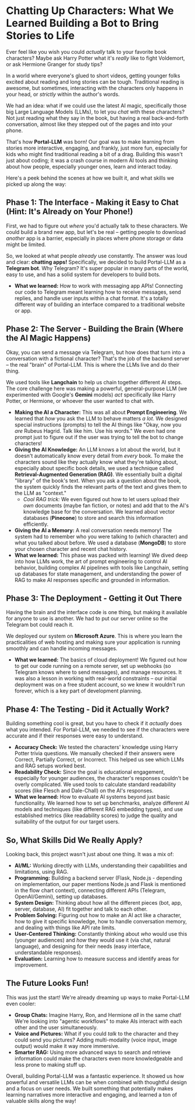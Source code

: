 # Chatting Up Characters: What We Learned Building a Bot to Bring Stories to Life

Ever feel like you wish you could *actually* talk to your favorite book characters? Maybe ask Harry Potter what it's *really* like to fight Voldemort, or ask Hermione Granger for study tips?

In a world where everyone's glued to short videos, getting younger folks excited about reading and long stories can be tough. Traditional reading is awesome, but sometimes, interacting with the characters only happens in your head, or *strictly* within the author's words.

We had an idea: what if we could use the latest AI magic, specifically those big Large Language Models (LLMs), to let you *chat* with these characters? Not just reading what they say in the book, but having a real back-and-forth conversation, almost like they stepped out of the pages and into your phone.

That's how **Portal-LLM** was born! Our goal was to make learning from stories more interactive, engaging, and frankly, just more fun, especially for kids who might find traditional reading a bit of a drag. Building this wasn't just about coding; it was a crash course in modern AI tools and thinking about how people, especially younger ones, learn and interact today.

Here's a peek behind the scenes at how we built it, and what skills we picked up along the way:

## Phase 1: The Interface - Making it Easy to Chat (Hint: It's Already on Your Phone!)

First, we had to figure out *where* you'd actually talk to these characters. We could build a brand new app, but let's be real – getting people to download *another* app is a barrier, especially in places where phone storage or data might be limited.

So, we looked at what people *already* use constantly. The answer was loud and clear: **chatting apps!** Specifically, we decided to build Portal-LLM as a **Telegram bot**. Why Telegram? It's super popular in many parts of the world, easy to use, and has a solid system for developers to build bots.

*   **What we learned:** How to work with messaging app APIs! Connecting our code to Telegram meant learning how to receive messages, send replies, and handle user inputs within a chat format. It's a totally different way of building an interface compared to a traditional website or app.

## Phase 2: The Server - Building the Brain (Where the AI Magic Happens)

Okay, you can send a message via Telegram, but how does that turn into a conversation with a fictional character? That's the job of the backend server – the real "brain" of Portal-LLM. This is where the LLMs live and do their thing.

We used tools like **Langchain** to help us chain together different AI steps. The core challenge here was making a powerful, general-purpose LLM (we experimented with Google's **Gemini** models) *act* specifically like Harry Potter, or Hermione, or whoever the user wanted to chat with.

*   **Making the AI a Character:** This was all about **Prompt Engineering**. We learned that *how* you ask the LLM to behave matters *a lot*. We designed special instructions (prompts) to tell the AI things like "Okay, now you *are* Rubeus Hagrid. Talk like him. Use his words." We even had one prompt just to figure out if the user was trying to tell the bot to change characters!
*   **Giving the AI Knowledge:** An LLM knows a lot about the world, but it doesn't automatically know every detail from *every* book. To make the characters sound like they actually know what they're talking about, especially about specific book details, we used a technique called **Retrieval-Augmented Generation (RAG)**. We essentially built a digital "library" of the book's text. When you ask a question about the book, the system quickly finds the relevant parts of the text and gives them to the LLM as "context."
    *   *Cool RAG trick:* We even figured out how to let users upload their *own* documents (maybe fan fiction, or notes) and add that to the AI's knowledge base for the conversation. We learned about vector databases (**Pinecone**) to store and search this information efficiently.
*   **Giving the AI a Memory:** A real conversation needs memory! The system had to remember who you were talking to (which character) and what you talked about before. We used a database (**MongoDB**) to store your chosen character and recent chat history.
*   **What we learned:** This phase was packed with learning! We dived deep into how LLMs work, the art of prompt engineering to control AI behavior, building complex AI pipelines with tools like Langchain, setting up databases for state management, and understanding the power of RAG to make AI responses specific and grounded in information.

## Phase 3: The Deployment - Getting it Out There

Having the brain and the interface code is one thing, but making it available for anyone to use is another. We had to put our server online so the Telegram bot could reach it.

We deployed our system on **Microsoft Azure**. This is where you learn the practicalities of web hosting and making sure your application is running smoothly and can handle incoming messages.

*   **What we learned:** The basics of cloud deployment! We figured out how to get our code running on a remote server, set up webhooks (so Telegram knows where to send messages), and manage resources. It was also a lesson in working with real-world constraints – our initial deployment was on a free student account, so we knew it wouldn't run forever, which is a key part of development planning.

## Phase 4: The Testing - Did it Actually Work?

Building something cool is great, but you have to check if it *actually* does what you intended. For Portal-LLM, we needed to see if the characters were accurate and if their responses were easy to understand.

*   **Accuracy Check:** We tested the characters' knowledge using Harry Potter trivia questions. We manually checked if their answers were Correct, Partially Correct, or Incorrect. This helped us see which LLMs and RAG setups worked best.
*   **Readability Check:** Since the goal is educational engagement, especially for younger audiences, the character's responses couldn't be overly complicated. We used tools to calculate standard readability scores (like Flesch and Dale-Chall) on the AI's responses.
*   **What we learned:** How to evaluate AI systems beyond just basic functionality. We learned how to set up benchmarks, analyze different AI models and techniques (like different RAG embedding types), and use established metrics (like readability scores) to judge the quality and suitability of the output for our target users.

## So, What Skills Did We Really Apply?

Looking back, this project wasn't just about one thing. It was a mix of:

*   **AI/ML:** Working directly with LLMs, understanding their capabilities and limitations, using RAG.
*   **Programming:** Building a backend server (Flask, Node.js - depending on implementation, our paper mentions Node.js and Flask is mentioned in the flow chart context), connecting different APIs (Telegram, OpenAI/Gemini), setting up databases.
*   **System Design:** Thinking about how all the different pieces (bot, app, server, database, AI) fit together and talk to each other.
*   **Problem Solving:** Figuring out how to make an AI act like a character, how to give it specific knowledge, how to handle conversation memory, and dealing with things like API rate limits.
*   **User-Centered Thinking:** Constantly thinking about *who* would use this (younger audiences) and *how* they would use it (via chat, natural language), and designing for their needs (easy interface, understandable responses).
*   **Evaluation:** Learning how to measure success and identify areas for improvement.

## The Future Looks Fun!

This was just the start! We're already dreaming up ways to make Portal-LLM even cooler:

*   **Group Chats:** Imagine Harry, Ron, and Hermione *all* in the same chat! We're looking into "agentic workflows" to make AIs interact with each other and the user simultaneously.
*   **Voice and Pictures:** What if you could *talk* to the character and they could send you pictures? Adding multi-modality (voice input, image output) would make it way more immersive.
*   **Smarter RAG:** Using more advanced ways to search and retrieve information could make the characters even more knowledgeable and less prone to making stuff up.

Overall, building Portal-LLM was a fantastic experience. It showed us how powerful and versatile LLMs can be when combined with thoughtful design and a focus on user needs. We built something that potentially makes learning narratives more interactive and engaging, and learned a ton of valuable skills along the way!